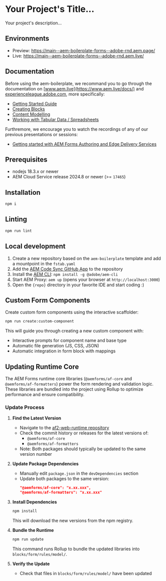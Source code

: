 # Your Project's Title...
Your project's description...

## Environments
- Preview: https://main--aem-boilerplate-forms--adobe-rnd.aem.page/
- Live: https://main--aem-boilerplate-forms--adobe-rnd.aem.live/

## Documentation
Before using the aem-boilerplate, we recommand you to go through the documentation on [www.aem.live](https://www.aem.live/docs/) and [experienceleague.adobe.com](https://experienceleague.adobe.com/en/docs/experience-manager-cloud-service/content/edge-delivery/wysiwyg-authoring/authoring), more specifically:

- [Getting Started Guide](https://experienceleague.adobe.com/en/docs/experience-manager-cloud-service/content/edge-delivery/wysiwyg-authoring/edge-dev-getting-started)
- [Creating Blocks](https://experienceleague.adobe.com/en/docs/experience-manager-cloud-service/content/edge-delivery/wysiwyg-authoring/create-block)
- [Content Modelling](https://experienceleague.adobe.com/en/docs/experience-manager-cloud-service/content/edge-delivery/wysiwyg-authoring/content-modeling)
- [Working with Tabular Data / Spreadsheets](https://experienceleague.adobe.com/en/docs/experience-manager-cloud-service/content/edge-delivery/wysiwyg-authoring/tabular-data)

Furthremore, we encourage you to watch the recordings of any of our previous presentations or sessions:
- [Getting started with AEM Forms Authoring and Edge Delivery Services](https://experienceleague.adobe.com/en/docs/events/experience-manager-gems-recordings/gems2024/edge-delivery-for-aem-forms)

## Prerequisites

- nodejs 18.3.x or newer
- AEM Cloud Service release 2024.8 or newer (>= `17465`)

## Installation

```sh
npm i
```

## Linting

```sh
npm run lint
```

## Local development

1. Create a new repository based on the `aem-boilerplate` template and add a mountpoint in the `fstab.yaml`
1. Add the [AEM Code Sync GitHub App](https://github.com/apps/aem-code-sync) to the repository
1. Install the [AEM CLI](https://github.com/adobe/helix-cli): `npm install -g @adobe/aem-cli`
1. Start AEM Proxy: `aem up` (opens your browser at `http://localhost:3000`)
1. Open the `{repo}` directory in your favorite IDE and start coding :)

## Custom Form Components

Create custom form components using the interactive scaffolder:

```sh
npm run create:custom-component
```

This will guide you through creating a new custom component with:
- Interactive prompts for component name and base type
- Automatic file generation (JS, CSS, JSON)
- Automatic integration in form block with mappings


## Updating Runtime Core

The AEM Forms runtime core libraries (`@aemforms/af-core` and `@aemforms/af-formatters`) power the form rendering and validation logic. These libraries are bundled into the project using Rollup to optimize performance and ensure compatibility.

### Update Process

1. **Find the Latest Version**
   - Navigate to the [af2-web-runtime repository](https://git.corp.adobe.com/livecycle/af2-web-runtime)
   - Check the commit history or releases for the latest versions of:
     - `@aemforms/af-core`
     - `@aemforms/af-formatters`
   - Note: Both packages should typically be updated to the same version number

2. **Update Package Dependencies**
   - Manually edit `package.json` in the `devDependencies` section
   - Update both packages to the same version:
     ```json
     "@aemforms/af-core": "x.xx.xxx",
     "@aemforms/af-formatters": "x.xx.xxx"
     ```

3. **Install Dependencies**
   ```sh
   npm install
   ```
   This will download the new versions from the npm registry.

4. **Bundle the Runtime**
   ```sh
   npm run update
   ```
   
   This command runs Rollup to bundle the updated libraries into `blocks/form/rules/model/`.

5. **Verify the Update**
   - Check that files in `blocks/form/rules/model/` have been updated